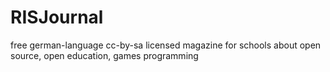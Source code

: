 RISJournal
==========

free german-language cc-by-sa licensed magazine for schools about open source, open education, games programming
